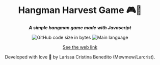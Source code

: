 <h1 align="center">
   Hangman Harvest Game 🎮🥕
</h1>

<p align="center">
    <b><i>A simple hangman game made with Javascript</i></b><br>
</p>

<p align="center">
    <img alt="GitHub code size in bytes" src="https://img.shields.io/github/languages/code-size/mewmewdevart/HangmanHarvestGame?color=6272a4" />
    <img alt="Main language" src="https://img.shields.io/github/languages/top/mewmewdevart/HangmanHarvestGame?color=6272a4" />
</p>

<p align="center">
	<a href="https://mewmewdevart.github.io/HangmanHarvestGame/" target="_blank" rel="noopener noreferrer">See the web link</a>
</p>


<p align="center"> Developed with love 💜 by Larissa Cristina Benedito (Mewmew/Larcrist). </p>
